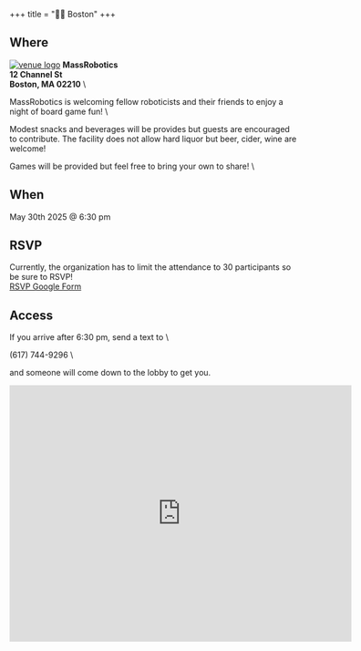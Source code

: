 +++
title = "🫘🌆 Boston"
+++
<!-- [![venue logo](/images/boston/faneuilhall.png)](https://boardgamenightwg.com/boston) -->

## Where
[![venue logo](/images/logos/MassRobotics_logo.jpg)](https://massrobotics.org/)
**MassRobotics** \
**12 Channel St** \
**Boston, MA 02210** \

MassRobotics is welcoming fellow roboticists and their friends to enjoy a night of board game fun! \

<!-- **Please be sure to RSVP by noon on 11/13/2024 as a list of names is required to be given ahead of the event.** -->
<!-- **This includes the names of any plus ones that are attending. You can add their name as a comment in the RSVP form.**\ -->

<!-- The hosts will be collecting people from the lobby and bringing them to where games will be hosted. \ -->
<!-- The AI Institute will provide pizza, snacks, and non alcoholic beverages. \ -->
<!-- The event is alcohol free. \ -->
Modest snacks and beverages will be provides but guests are encouraged to contribute.
The facility does not allow hard liquor but beer, cider, wine are welcome!

Games will be provided but feel free to bring your own to share! \
<!-- Photographs will not be allowed to be taken. \ -->

## When
May 30th 2025 @ 6:30 pm
<!-- TBD -->

## RSVP
Currently, the organization has to limit the attendance to 30 participants so be sure to RSVP! \
<a href="https://forms.gle/BQB9adVw3n9gyEss5">RSVP Google Form</a>

## Access
If you arrive after 6:30 pm, send a text to \

(617) 744-9296 \

and someone will come down to the lobby to get you.
<iframe src="https://www.google.com/maps/embed?pb=!1m18!1m12!1m3!1d2948.8601334359646!2d-71.03933552389141!3d42.34550527119425!2m3!1f0!2f0!3f0!3m2!1i1024!2i768!4f13.1!3m3!1m2!1s0x89e37a9cc3f584d1%3A0x8c8e5f7687f79f80!2sMassRobotics!5e0!3m2!1sen!2sus!4v1747251645730!5m2!1sen!2sus" width="600" height="450" style="border:0;" allowfullscreen="" loading="lazy" referrerpolicy="no-referrer-when-downgrade"></iframe>

